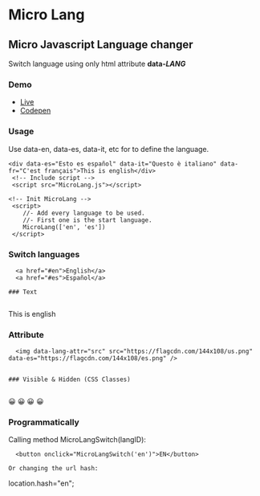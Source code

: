 # Micro Lang

## Micro Javascript Language changer

Switch language using only html attribute **data-*LANG***
 
### Demo

- [Live](https://ealbinu.github.io/MicroLang/)
- [Codepen](https://codepen.io/ealbinu/pen/KKyOYjq?editors=1100)

### Usage

Use data-en, data-es, data-it, etc for to define the language.
  
```
<div data-es="Esto es español" data-it="Questo è italiano" data-fr="C'est français">This is english</div>
 <!-- Include script -->
 <script src="MicroLang.js"></script>

<!-- Init MicroLang -->
 <script>
    //- Add every language to be used.
    //- First one is the start language.
    MicroLang(['en', 'es'])
 </script>
```

### Switch languages
  
```
  <a href="#en">English</a>
  <a href="#es">Español</a>
  
### Text
  
```
  <span data-es="Esto es español">This is english</span>


### Attribute
  
```
  <img data-lang-attr="src" src="https://flagcdn.com/144x108/us.png" data-es="https://flagcdn.com/144x108/es.png" />


### Visible & Hidden (CSS Classes)
  
```
  <span class="visible-en">😀</span>
  <span class="visible-es">😀</span>
  <span class="hide-en">😀</span>
  <span class="hide-es">😀</span>
  
### Programmatically

Calling method MicroLangSwitch(langID):
```
  <button onclick="MicroLangSwitch('en')">EN</button>

Or changing the url hash:
```
  location.hash="en";
